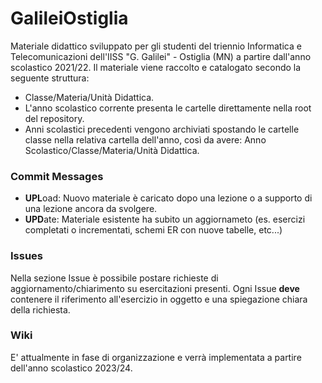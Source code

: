 # GalileiOstiglia
Materiale didattico sviluppato per gli studenti del triennio Informatica e Telecomunicazioni dell'IISS "G. Galilei" - Ostiglia (MN) a partire dall'anno scolastico 2021/22. Il materiale viene raccolto e catalogato secondo la seguente struttura:   
+ Classe/Materia/Unità Didattica.
+ L'anno scolastico corrente presenta le cartelle direttamente nella root del repository.
+ Anni scolastici precedenti vengono archiviati spostando le cartelle classe nella relativa cartella dell'anno, così da avere: Anno Scolastico/Classe/Materia/Unità Didattica.

### Commit Messages
+ **UPL**oad: Nuovo materiale è caricato dopo una lezione o a supporto di una lezione ancora da svolgere.   
+ **UPD**ate: Materiale esistente ha subito un aggiornameto (es. esercizi completati o incrementati, schemi ER con nuove tabelle, etc...)

### Issues   
Nella sezione Issue è possibile postare richieste di aggiornamento/chiarimento su esercitazioni presenti. Ogni Issue **deve** contenere il riferimento all'esercizio in oggetto e una spiegazione chiara della richiesta.

### Wiki   
E' attualmente in fase di organizzazione e verrà implementata a partire dell'anno scolastico 2023/24.